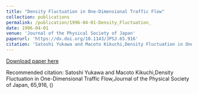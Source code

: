 ```yaml
---
title: "Density Fluctuation in One-Dimensional Traffic Flow"
collection: publications
permalink: /publication/1996-04-01-Density_Fluctuation_
date: 1996-04-01
venue: 'Journal of the Physical Society of Japan'
paperurl: 'https://dx.doi.org/10.1143/JPSJ.65.916'
citation: 'Satoshi Yukawa and Macoto Kikuchi,Density Fluctuation in One-Dimensional Traffic Flow,Journal of the Physical Society of Japan, <bf>65</bf>,916, ()'
---
```


<a href='https://dx.doi.org/10.1143/JPSJ.65.916'>Download paper here</a>

Recommended citation: Satoshi Yukawa and Macoto Kikuchi,Density Fluctuation in One-Dimensional Traffic Flow,Journal of the Physical Society of Japan, <bf>65</bf>,916, ()